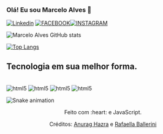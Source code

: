 ### Olá! Eu sou Marcelo Alves 🦁 

[![Linkedin](https://img.shields.io/badge/LinkedIn-0077B5?style=for-the-badge&logo=linkedin&logoColor=white)](https://www.linkedin.com/in/marcelo-alves-b8a35a227/)
[![FACEBOOK](https://img.shields.io/badge/Facebook-1877F2?style=for-the-badge&logo=facebook&logoColor=white)](https://www.facebook.com/marcelo.alvesdesouza.127/)[![INSTAGRAM](https://img.shields.io/badge/Instagram-E4405F?style=for-the-badge&logo=instagram&logoColor=white)](https://www.instagram.com/marcelo.alvesdesouza.127/)

![Marcelo Alves GitHub stats](https://github-readme-stats.vercel.app/api?username=marcelodevj&show_icons=true&theme=onedark)

[![Top Langs](https://github-readme-stats.vercel.app/api/top-langs/?username=anuraghazra&layout=compact)](https://github.com/anuraghazra/github-readme-stats)

## Tecnologia em sua melhor forma.
<div style="display: inline_block"><br/>
<img align="center" alt="html5" src="https://img.shields.io/badge/HTML5-E34F26?style=for-the-badge&logo=html5&logoColor=white">
<img align="center" alt="html5" src="https://img.shields.io/badge/CSS3-1572B6?style=for-the-badge&logo=css3&logoColor=white%22%3E">
<img align="center" alt="html5" src="https://img.shields.io/badge/JavaScript-F7DF1E?style=for-the-badge&logo=javascript&logoColor=black">
<img align="center" alt="html5" src="https://img.shields.io/badge/React-20232A?style=for-the-badge&logo=react&logoColor=61DAFB%22%3E">
</div>


 ![Snake animation](https://github.com/danielbped/danielbped/blob/output/github-contribution-grid-snake.svg)
  
</div>

<div align="center">
  <p>Feito com :heart: e JavaScript.</p>
  <p>Créditos: <a href="https://github.com/anuraghazra/github-readme-stats">Anurag Hazra</a> e <a href="https://github.com/rafaballerini">Rafaella Ballerini</a></p>
</div>
